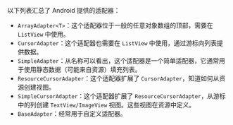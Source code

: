 以下列表汇总了 Android 提供的适配器：

+   `ArrayAdapter<T>`：这个适配器位于一般的任意对象数组的顶部，需要在 `ListView` 中使用。
+   `CursorAdapter`：这个适配器也需要在 `ListView` 中使用，通过游标向列表提供数据。
+   `SimpleAdapter`：从名称可以看出，这个适配器是一个简单适配器，它通常用于使用静态数据（可能来自资源）填充列表。
+   `ResourceCursorAdapter`：这个适配器扩展了 `CursorAdapter`，知道如何从资源创建视图。
+   `SimpleCursorAdapter`：这个适配器扩展了 `ResourceCursorAdapter`，从游标中的列创建 `TextView/ImageView` 视图。这些视图在资源中定义。
+   `BaseAdapter`：经常用于自定义适配器。